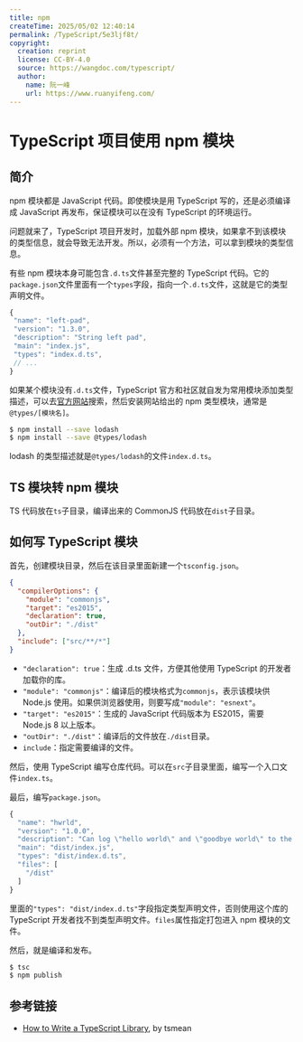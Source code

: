```yaml
---
title: npm
createTime: 2025/05/02 12:40:14
permalink: /TypeScript/5e3ljf8t/
copyright:
  creation: reprint
  license: CC-BY-4.0
  source: https://wangdoc.com/typescript/
  author:
    name: 阮一峰
    url: https://www.ruanyifeng.com/
---
```


# TypeScript 项目使用 npm 模块

## 简介

npm 模块都是 JavaScript 代码。即使模块是用 TypeScript 写的，还是必须编译成 JavaScript 再发布，保证模块可以在没有 TypeScript 的环境运行。

问题就来了，TypeScript 项目开发时，加载外部 npm 模块，如果拿不到该模块的类型信息，就会导致无法开发。所以，必须有一个方法，可以拿到模块的类型信息。

有些 npm 模块本身可能包含`.d.ts`文件甚至完整的 TypeScript 代码。它的`package.json`文件里面有一个`types`字段，指向一个`.d.ts`文件，这就是它的类型声明文件。

```javascript
{
 "name": "left-pad",
 "version": "1.3.0",
 "description": "String left pad",
 "main": "index.js",
 "types": "index.d.ts",
 // ...
}
```

如果某个模块没有`.d.ts`文件，TypeScript 官方和社区就自发为常用模块添加类型描述，可以去[官方网站](https://www.typescriptlang.org/dt/search)搜索，然后安装网站给出的 npm 类型模块，通常是`@types/[模块名]`。

```bash
$ npm install --save lodash
$ npm install --save @types/lodash
```

lodash 的类型描述就是`@types/lodash`的文件`index.d.ts`。

## TS 模块转 npm 模块

TS 代码放在`ts`子目录，编译出来的 CommonJS 代码放在`dist`子目录。

## 如何写 TypeScript 模块

首先，创建模块目录，然后在该目录里面新建一个`tsconfig.json`。

```json
{
  "compilerOptions": {
    "module": "commonjs",
    "target": "es2015",
    "declaration": true,
    "outDir": "./dist"
  },
  "include": ["src/**/*"]
}
```

- `"declaration": true`：生成 .d.ts 文件，方便其他使用 TypeScript 的开发者加载你的库。
- `"module": "commonjs"`：编译后的模块格式为`commonjs`，表示该模块供 Node.js 使用。如果供浏览器使用，则要写成`"module": "esnext"`。
- `"target": "es2015"`：生成的 JavaScript 代码版本为 ES2015，需要 Node.js 8 以上版本。
- `"outDir": "./dist"`：编译后的文件放在`./dist`目录。
- `include`：指定需要编译的文件。

然后，使用 TypeScript 编写仓库代码。可以在`src`子目录里面，编写一个入口文件`index.ts`。

最后，编写`package.json`。

```ts
{
  "name": "hwrld",
  "version": "1.0.0",
  "description": "Can log \"hello world\" and \"goodbye world\" to the console!",
  "main": "dist/index.js",
  "types": "dist/index.d.ts",
  "files": [
    "/dist"
  ]
}
```

里面的`"types": "dist/index.d.ts"`字段指定类型声明文件，否则使用这个库的 TypeScript 开发者找不到类型声明文件。`files`属性指定打包进入 npm 模块的文件。

然后，就是编译和发布。

```bash
$ tsc
$ npm publish
```

## 参考链接

- [How to Write a TypeScript Library](https://www.tsmean.com/articles/how-to-write-a-typescript-library/), by tsmean
